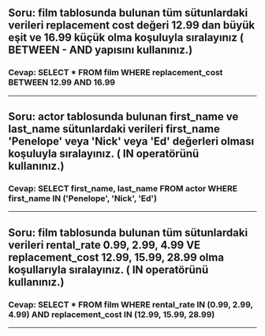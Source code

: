 ## Soru: film tablosunda bulunan tüm sütunlardaki verileri replacement cost değeri 12.99 dan büyük eşit ve 16.99 küçük olma koşuluyla sıralayınız ( BETWEEN - AND yapısını kullanınız.)
### Cevap: SELECT * FROM film WHERE replacement_cost BETWEEN 12.99 AND 16.99
<hr/>

## Soru: actor tablosunda bulunan first_name ve last_name sütunlardaki verileri first_name 'Penelope' veya 'Nick' veya 'Ed' değerleri olması koşuluyla sıralayınız. ( IN operatörünü kullanınız.)
### Cevap: SELECT first_name, last_name FROM actor WHERE first_name IN ('Penelope', 'Nick', 'Ed')
<hr/>

## Soru: film tablosunda bulunan tüm sütunlardaki verileri rental_rate 0.99, 2.99, 4.99 VE replacement_cost 12.99, 15.99, 28.99 olma koşullarıyla sıralayınız. ( IN operatörünü kullanınız.)
### Cevap: SELECT * FROM film WHERE rental_rate IN (0.99, 2.99, 4.99) AND replacement_cost IN (12.99, 15.99, 28.99)
<hr/>

